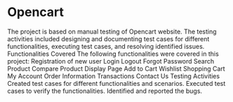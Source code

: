 # Opencart
The project is based on manual testing of Opencart website. The testing activities included designing and documenting test cases for different functionalities, executing test cases, and resolving identified issues.
Functionalities Covered
The following functionalities were covered in this project:
Registration of new user
Login 
Logout 
Forgot Password
Search
Product Compare 
Product Display Page 
Add to Cart
Wishlist
Shopping Cart
My Account
Order Information
Transactions
Contact Us
Testing Activities
Created test cases for different functionalities and scenarios.
Executed test cases to verify the functionalities.
Identified and reported the bugs.
